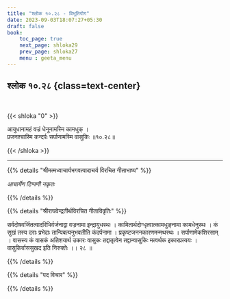 ```yaml
---
title: "श्लोक १०.२८ - विभूतियोग"
date: 2023-09-03T18:07:27+05:30
draft: false
book:
    toc_page: true
    next_page: shloka29
    prev_page: shloka27
    menu : geeta_menu
---
```




## श्लोक १०.२८ {class=text-center}

<br/>

{{< shloka  "0"  >}}

आयुधानामहं वज्रं धेनूनामस्मि कामधुक् ।  
प्रजनश्चास्मि कन्दर्पः सर्पाणामस्मि वासुकिः ॥१०.२८॥  

{{< /shloka >}}

---


{{% details "श्रीमत्मध्वाचार्यभगवत्पादाचर्य विरचित  गीताभाष्य" %}}

*आचार्येण टिप्पणी नकृतः*

{{% /details %}}



{{% details "श्रीराघवेन्द्रतीर्थविरचित गीताविवृतिः" %}}

सर्वदोषवर्जितत्वादरिभिर्वर्जनाद्वा वज्रनामा 
इन्द्रायुधस्थः । कामितार्थदोग्धृत्वात्कामधुङ्नामा 
कामधेनुस्थः । कं सुखं तस्य दराः प्रभेदाः
तान्पिबत्यनुभवतीति कंदर्पनामा । 
प्रकृष्टजननकारणमन्मथस्थः । 
सर्पाणामेकशिरसाम्‌ । वासस्य कं वासकं 
अतिशयार्थ उकारः वासुकः
तद्दातृत्वेन तद्वान्वासुकिः मत्वर्थक इकारप्रत्ययः । 
वासुकिर्वाससुखद इति निरुक्तेः ।। २८ ॥

{{% /details %}}



{{% details "पद विचार" %}}


{{% /details %}}
